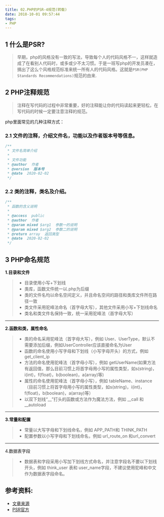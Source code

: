 ```yaml
---
title: 02.PHP的PSR-4规范(转载)
date: 2018-10-01 09:57:44
tags:
- PHP
---
```


## 1 什么是PSR?
> 早期，php的风格没有一致的写法，导致每个人的代码风格不一，这样就造成了在看别人代码时，或多或少不太习惯。于是一班写php的开发员凑在，
> 搞出了这么个风格规范标准来统一所有人的代码风格。这就是`PSR(PHP Standards Recommendations)`规范的由来.

<!-- more -->

## 2 PHP注释规范

> 注释在写代码的过程中非常重要，好的注释能让你的代码读起来更轻松，在写代码的时候一定要注意注释的规范。

php里面常见的几种注释方式：

### 2.1 文件的注释，介绍文件名，功能以及作者版本号等信息。
``` php
/**
 * 文件名简单介绍
 * 
 * 文件功能
 * @author  作者
 * @version  版本号
 * @date  2020-02-02
 */
```
### 2.2 类的注释，类名及介绍。
``` php
/**
 * 函数的含义说明
 * 
 * @access  public 
 * @author  作者
 * @param mixed $arg1  参数一的说明 
 * @param mixed $arg2  参数二的说明
 * @return array  返回类型
 * @date  2020-02-02
 */
```
## 3 PHP命名规范
**1.目录和文件**
>  * 目录使用小写+下划线
>  * 类库，函数文件统一以.php为后缀
>  * 类的文件名均以命名空间定义，并且命名空间的路径和类库文件所在路径一致
>  * 类文件采用驼峰法命名（首字母大写），其他文件采用小写+下划线命名
>  * 类名和类文件名保持一致，统一采用驼峰法（首字母大写）
------
**2.函数和类，属性命名**
> * 类的命名采用驼峰法（首字母大写），例如 User、UserType，默认不需要添加后缀，例如UserController应该直接命名为User
> * 函数的命名使用小写字母和下划线（小写字母开头）的方式，例如 get_client_ip
> * 方法的命名使用驼峰法（首字母小写），例如 getUserName(如果方法有返回值，那么目前习惯上将首字母用小写的属性类型，如s(string)，i(int)，f(float)，b(boolean)，a(array)等)
> * 属性的命名使用驼峰法（首字母小写），例如 tableName、instance（目前习惯上将首字母用小写的属性类型，如s(string)，i(int)，f(float)，b(boolean)，a(array)等）
> * 以双下划线“__”打头的函数或方法作为魔法方法，例如 __call 和 __autoload
------

**3.常量和配置**
> * 常量以大写字母和下划线命名，例如 APP_PATH和 THINK_PATH
> * 配置参数以小写字母和下划线命名，例如 url_route_on 和url_convert
------

4.数据表字段
> * 数据表和字段采用小写加下划线方式命名，并注意字段名不要以下划线开头，例如 think_user 表和 user_name字段，不建议使用驼峰和中文作为数据表字段命名。

## 参考资料: 
* [文章来源](https://blog.csdn.net/whucaodi/article/details/59104297)   
* [PSR官方](https://www.php-fig.org/psr/)
